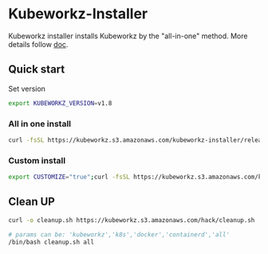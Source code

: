 # Kubeworkz-Installer

Kubeworkz installer installs Kubeworkz by the "all-in-one" method. More details follow [doc](https://kubeworkz.io/docs/installation-guide/).

## Quick start

Set version

```bash
export KUBEWORKZ_VERSION=v1.8
```

### All in one install

```bash
curl -fsSL https://kubeworkz.s3.amazonaws.com/kubeworkz-installer/release/v1.3/entry.sh | bash
```

### Custom install

```bash
export CUSTOMIZE="true";curl -fsSL https://kubeworkz.s3.amazonaws.com/kubeworkz-installer/release/v1.3/entry.sh | bash
```

## Clean UP

```bash
curl -o cleanup.sh https://kubeworkz.s3.amazonaws.com/hack/cleanup.sh
```

```bash
# params can be: 'kubeworkz','k8s','docker','containerd','all'
/bin/bash cleanup.sh all
```
